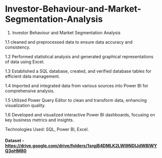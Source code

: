 # Investor-Behaviour-and-Market-Segmentation-Analysis
1. Investor Behaviour and Market Segmentation Analysis
   
1.1 cleaned and preprocessed data to ensure data accuracy and consistency.

1.2 Performed statistical analysis and generated graphical representations of data using Excel.

1.3 Established a SQL database, created, and verified database tables for efficient data management.

1.4 Imported and integrated data from various sources into Power BI for comprehensive analysis.

1.5 Utilized Power Query Editor to clean and transform data, enhancing visualization quality.

1.6 Developed and visualized interactive Power BI dashboards, focusing on key business metrics and insights.

Technologies Used: SQL, Power BI, Excel.

#### Dataset - https://drive.google.com/drive/folders/1srgjB4DMLK2LWl9NDIJdWBlWYQ3oHM80
